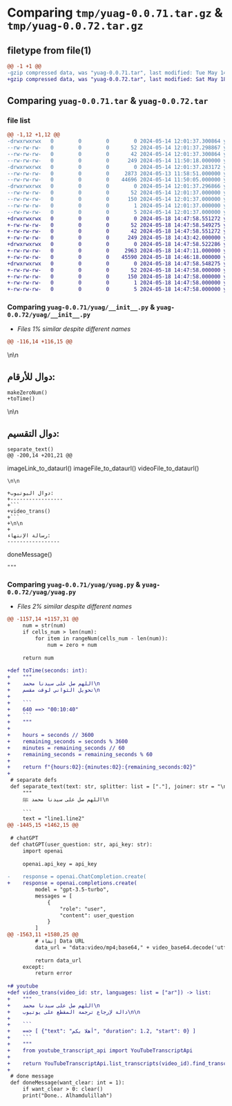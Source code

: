 # Comparing `tmp/yuag-0.0.71.tar.gz` & `tmp/yuag-0.0.72.tar.gz`

## filetype from file(1)

```diff
@@ -1 +1 @@
-gzip compressed data, was "yuag-0.0.71.tar", last modified: Tue May 14 12:01:37 2024, max compression
+gzip compressed data, was "yuag-0.0.72.tar", last modified: Sat May 18 14:47:58 2024, max compression
```

## Comparing `yuag-0.0.71.tar` & `yuag-0.0.72.tar`

### file list

```diff
@@ -1,12 +1,12 @@
-drwxrwxrwx   0        0        0        0 2024-05-14 12:01:37.300864 yuag-0.0.71/
--rw-rw-rw-   0        0        0       52 2024-05-14 12:01:37.298867 yuag-0.0.71/PKG-INFO
--rw-rw-rw-   0        0        0       42 2024-05-14 12:01:37.300864 yuag-0.0.71/setup.cfg
--rw-rw-rw-   0        0        0      249 2024-05-14 11:50:18.000000 yuag-0.0.71/setup.py
-drwxrwxrwx   0        0        0        0 2024-05-14 12:01:37.283172 yuag-0.0.71/yuag/
--rw-rw-rw-   0        0        0     2873 2024-05-13 11:58:51.000000 yuag-0.0.71/yuag/__init__.py
--rw-rw-rw-   0        0        0    44696 2024-05-14 11:50:05.000000 yuag-0.0.71/yuag/yuag.py
-drwxrwxrwx   0        0        0        0 2024-05-14 12:01:37.296866 yuag-0.0.71/yuag.egg-info/
--rw-rw-rw-   0        0        0       52 2024-05-14 12:01:37.000000 yuag-0.0.71/yuag.egg-info/PKG-INFO
--rw-rw-rw-   0        0        0      150 2024-05-14 12:01:37.000000 yuag-0.0.71/yuag.egg-info/SOURCES.txt
--rw-rw-rw-   0        0        0        1 2024-05-14 12:01:37.000000 yuag-0.0.71/yuag.egg-info/dependency_links.txt
--rw-rw-rw-   0        0        0        5 2024-05-14 12:01:37.000000 yuag-0.0.71/yuag.egg-info/top_level.txt
+drwxrwxrwx   0        0        0        0 2024-05-18 14:47:58.551272 yuag-0.0.72/
+-rw-rw-rw-   0        0        0       52 2024-05-18 14:47:58.549275 yuag-0.0.72/PKG-INFO
+-rw-rw-rw-   0        0        0       42 2024-05-18 14:47:58.551272 yuag-0.0.72/setup.cfg
+-rw-rw-rw-   0        0        0      249 2024-05-18 14:43:42.000000 yuag-0.0.72/setup.py
+drwxrwxrwx   0        0        0        0 2024-05-18 14:47:58.522286 yuag-0.0.72/yuag/
+-rw-rw-rw-   0        0        0     2963 2024-05-18 14:47:11.000000 yuag-0.0.72/yuag/__init__.py
+-rw-rw-rw-   0        0        0    45590 2024-05-18 14:46:18.000000 yuag-0.0.72/yuag/yuag.py
+drwxrwxrwx   0        0        0        0 2024-05-18 14:47:58.548275 yuag-0.0.72/yuag.egg-info/
+-rw-rw-rw-   0        0        0       52 2024-05-18 14:47:58.000000 yuag-0.0.72/yuag.egg-info/PKG-INFO
+-rw-rw-rw-   0        0        0      150 2024-05-18 14:47:58.000000 yuag-0.0.72/yuag.egg-info/SOURCES.txt
+-rw-rw-rw-   0        0        0        1 2024-05-18 14:47:58.000000 yuag-0.0.72/yuag.egg-info/dependency_links.txt
+-rw-rw-rw-   0        0        0        5 2024-05-18 14:47:58.000000 yuag-0.0.72/yuag.egg-info/top_level.txt
```

### Comparing `yuag-0.0.71/yuag/__init__.py` & `yuag-0.0.72/yuag/__init__.py`

 * *Files 1% similar despite different names*

```diff
@@ -116,14 +116,15 @@
 ```
 \n\n
 
 دوال للأرقام:
 -----------------
 ```
 makeZeroNum()
+toTime()
 ```
 \n\n
 
 دوال التقسيم:
 -----------------
 ```
 separate_text()
@@ -200,14 +201,21 @@
 ```
 imageLink_to_dataurl()
 imageFile_to_dataurl()
 videoFile_to_dataurl()
 ```
 \n\n
 
+دوال اليوتيوب:
+-----------------
+```
+video_trans()
+```
+\n\n
+
 رسالة الإنتهاء:
 -----------------
 ```
 doneMessage()
 ```
 """
```

### Comparing `yuag-0.0.71/yuag/yuag.py` & `yuag-0.0.72/yuag/yuag.py`

 * *Files 2% similar despite different names*

```diff
@@ -1157,14 +1157,31 @@
     num = str(num)
     if cells_num > len(num):
         for item in rangeNum(cells_num - len(num)):
             num = zero + num
     
     return num
 
+def toTime(seconds: int):
+    """
+    اللهم صل على سيدنا محمد\n
+    تحويل الثواني لوقت مقسم\n
+
+    ```
+    640 ==> "00:10:40"
+    ```
+    """
+    
+    hours = seconds // 3600
+    remaining_seconds = seconds % 3600
+    minutes = remaining_seconds // 60
+    remaining_seconds = remaining_seconds % 60
+    
+    return f"{hours:02}:{minutes:02}:{remaining_seconds:02}"
+
 # separate defs
 def separate_text(text: str, splitter: list = ["."], joiner: str = "\n", stripping: bool = False, delete_splitter: bool = False): # "line1.line2" ==> "line1.\nline2"
     """
     اللهم صل على سيدنا محمد ﷺ\n
     
     ```
     text = "line1.line2"
@@ -1445,15 +1462,15 @@
 
 # chatGPT
 def chatGPT(user_question: str, api_key: str):
     import openai
 
     openai.api_key = api_key
 
-    response = openai.ChatCompletion.create(
+    response = openai.completions.create(
         model = "gpt-3.5-turbo",
         messages = [
             {
                 "role": "user",
                 "content": user_question
             }
         ]
@@ -1563,11 +1580,25 @@
         # إنشاء Data URL
         data_url = "data:video/mp4;base64," + video_base64.decode('utf-8')
 
         return data_url
     except:
         return error
 
+# youtube
+def video_trans(video_id: str, languages: list = ["ar"]) -> list:
+    """
+    اللهم صل على سيدنا محمد\n
+    دالة لإرجاع ترجمة المقطع على يوتيوب\n\n
+
+    ```
+    ==> [ {"text": "أهلا بكم", "duration": 1.2, "start": 0} ]
+    ```
+    """
+    from youtube_transcript_api import YouTubeTranscriptApi
+    
+    return YouTubeTranscriptApi.list_transcripts(video_id).find_transcript(languages).fetch()
+
 # done message
 def doneMessage(want_clear: int = 1):
     if want_clear > 0: clear()
     print("Done.. Alhamdulillah")
```

